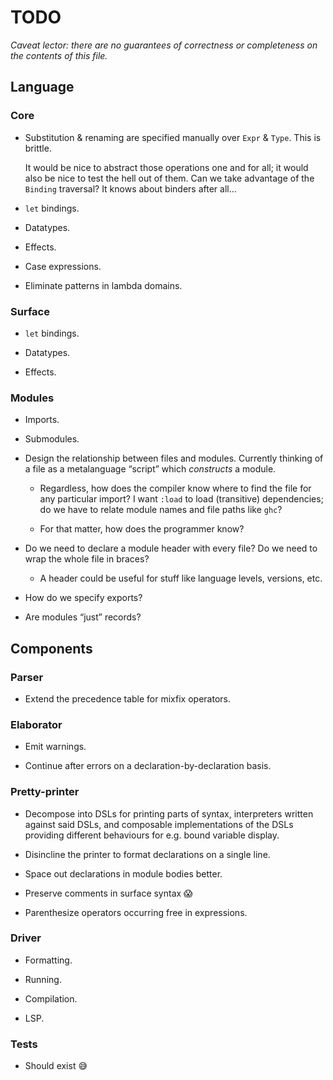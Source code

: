 # TODO

_Caveat lector: there are no guarantees of correctness or completeness on the contents of this file._


## Language

### Core

- Substitution & renaming are specified manually over `Expr` & `Type`. This is brittle.

  It would be nice to abstract those operations one and for all; it would also be nice to test the hell out of them. Can we take advantage of the `Binding` traversal? It knows about binders after all…

- `let` bindings.

- Datatypes.

- Effects.

- Case expressions.

- Eliminate patterns in lambda domains.


### Surface

- `let` bindings.

- Datatypes.

- Effects.


### Modules

- Imports.

- Submodules.

- Design the relationship between files and modules. Currently thinking of a file as a metalanguage “script” which _constructs_ a module.

  - Regardless, how does the compiler know where to find the file for any particular import? I want `:load` to load (transitive) dependencies; do we have to relate module names and file paths like `ghc`?

  - For that matter, how does the programmer know?

- Do we need to declare a module header with every file? Do we need to wrap the whole file in braces?

  - A header could be useful for stuff like language levels, versions, etc.

- How do we specify exports?

- Are modules “just” records?


## Components

### Parser

- Extend the precedence table for mixfix operators.


### Elaborator

- Emit warnings.

- Continue after errors on a declaration-by-declaration basis.


### Pretty-printer

- Decompose into DSLs for printing parts of syntax, interpreters written against said DSLs, and composable implementations of the DSLs providing different behaviours for e.g. bound variable display.

- Disincline the printer to format declarations on a single line.

- Space out declarations in module bodies better.

- Preserve comments in surface syntax 😱

- Parenthesize operators occurring free in expressions.


### Driver

- Formatting.

- Running.

- Compilation.

- LSP.


### Tests

- Should exist 😅
